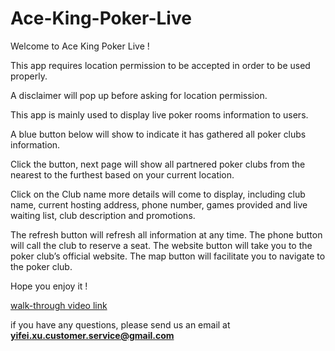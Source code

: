 # Ace-King-Poker-Live

Welcome to Ace King Poker Live !

This app requires location permission to be accepted in order to be used properly.

A disclaimer will pop up before asking for location permission.

This app is mainly used to display live poker rooms information to users.

A blue button below will show to indicate it has gathered all poker clubs information.

Click the button, next page will show all partnered poker clubs from the nearest to the furthest based on your current location.

Click on the Club name more details will come to display, including club name, current hosting address, phone number, games provided and live waiting list, club description and promotions.

The refresh button will refresh all information at any time.
The phone button will call the club to reserve a seat.
The website button will take you to the poker club’s official website.
The map button will facilitate you to navigate to the poker club.

Hope you enjoy it !

[walk-through video link](https://www.youtube.com/watch?v=g5ECNrFf6CI)

if you have any questions, please send us an email at **yifei.xu.customer.service@gmail.com**

